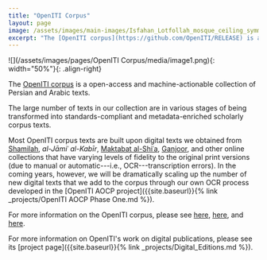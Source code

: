 ```yaml
---
title: "OpenITI Corpus"
layout: page
image: /assets/images/main-images/Isfahan_Lotfollah_mosque_ceiling_symmetric_narrow_border.png
excerpt: "The [OpenITI corpus](https://github.com/OpenITI/RELEASE) is a open-access and machine-actionable collection of Persian and Arabic texts."
---
```


![](/assets/images/pages/OpenITI Corpus/media/image1.png){: width="50%"}{: .align-right}

The [OpenITI corpus](https://github.com/OpenITI/RELEASE) is a open-access and machine-actionable collection of Persian and Arabic texts.

The large number of texts in our collection are in various stages of being transformed into standards-compliant and metadata-enriched scholarly corpus texts. 

Most OpenITI corpus texts are built upon digital texts we obtained from [Shamilah](https://shamela.ws/), *al-Jāmiʿ al-Kabīr*, [Maktabat al-Shiʿa](http://shiaonlinelibrary.com/), [Ganjoor](https://ganjoor.net/), and other online collections that have varying levels of fidelity to the original print versions (due to manual or automatic---i.e., OCR---transcription errors). In the coming years, however, we will be dramatically scaling up the number of new digital texts that we add to the corpus through our own OCR process developed in the [OpenITI AOCP project]({{site.baseurl}}{% link _projects/OpenITI AOCP Phase One.md %}).

For more information on the OpenITI corpus, please see [here](https://kitab-project.org/docs/openITI), [here](https://dev.clariah.nl/files/dh2019/boa/0838.html), and [here](https://kitab-project.org/corpus/).

For more information on OpenITI's work on digital publications, please see its [project page]({{site.baseurl}}{% link _projects/Digital_Editions.md %}).
